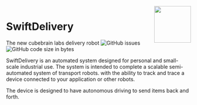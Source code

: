 <img src="https://github.com/CubeBrainStd/SwiftDelivery/assets/90138396/4ac1fd9c-7ca0-447c-ade2-efce2bc80a8e" height="100" align="right"/>

# SwiftDelivery
The new cubebrain labs delivery robot
![GitHub issues](https://img.shields.io/github/issues/CubeBrainStd/SwiftDelivery) ![GitHub code size in bytes](https://img.shields.io/github/languages/code-size/CubeBrainStd/SwiftDelivery)


SwiftDelivery is an automated system designed for personal and small-scale industrial use. The system is intended to complete a scalable semi-automated system of transport robots. with the ability to track and trace a device connected to your application or other robots.

The device is designed to have autonomous driving to send items back and forth.
